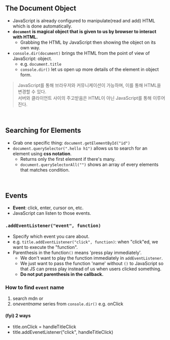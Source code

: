 ## The Document Object
- JavaScript is already configured to manipulate(read and add) HTML which is done automatically.
- **`document` is magical object that is given to us by browser to interact with HTML.**
  - Grabbing the HTML by JavaScript then showing the object on its own way.
- `console.dir(document)` brings the HTML from the point of view of JavaScript: object.
  - e.g. `document.title`
  - `console.dir()` let us open up more details of the element in object form.

> JavaScript를 통해 브라우저와 커뮤니케이션이 가능하며, 이를 통해 HTML을 변경할 수 있다.      
> 서버와 클라이언트 사이의 주고받음은 HTML이 아닌 JavaScript를 통해 이루어진다.

<br/>

## Searching for Elements
- Grab one specific thing: `document.getElementById("id")`
- `document.querySelector(".hello h1")` allows us to search for an element using **css notation**.
  - Returns only the first element if there's many.
  - `document.querySelectorAll("")` shows an array of every elements that matches condition.

<br/>

## Events
- **Event**: click, enter, cursor on, etc.
- JavaScript can listen to those events.

### `.addEventListener("event", function)` 
- Specify which event you care about.
- e.g. `title.addEventListener("click", function)`: when "click"ed, we want to execute the "function".
- Parenthesis in the function`()` means 'press play immediately'.
  - We don't want to play the function immediately in `addEventListener`.
  - We just want to pass the function 'name' without `()` to JavaScript so that JS can press play instead of us when users clicked something.
  - **Do not put parenthesis in the callback.**

### How to find `event` name
1. search mdn or
2. on*eventname* series from `console.dir()` e.g. onClick

#### (fyi) 2 ways
- title.onClick = handleTitleClick
- title.addEvenetListener("click", handleTitleClick)

